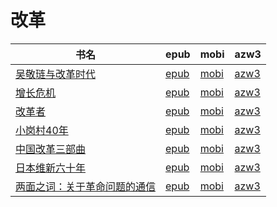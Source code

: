 # 改革

| 书名 | epub | mobi | azw3 |
| --- | --- | --- | --- |
| [吴敬琏与改革时代](http://ct.dalanmei.com/f/31084289-771230157-34a23e) | [epub](http://ct.dalanmei.com/f/31084289-771230157-34a23e) | [mobi](http://ct.dalanmei.com/f/31084289-771241503-c67fef) | [azw3](http://ct.dalanmei.com/f/31084289-771233714-d4dec4) |
| [增长危机](http://ct.dalanmei.com/f/31084289-571715357-4116e7) | [epub](http://ct.dalanmei.com/f/31084289-571715357-4116e7) | [mobi](http://ct.dalanmei.com/f/31084289-572113895-22b4df) | [azw3](http://ct.dalanmei.com/f/31084289-572122057-8c701f) |
| [改革者](http://ct.dalanmei.com/f/31084289-571605697-bc65d7) | [epub](http://ct.dalanmei.com/f/31084289-571605697-bc65d7) | [mobi](http://ct.dalanmei.com/f/31084289-571736784-ab11e1) | [azw3](http://ct.dalanmei.com/f/31084289-571915453-1f813d) |
| [小岗村40年](http://ct.dalanmei.com/f/31084289-571603794-fe598d) | [epub](http://ct.dalanmei.com/f/31084289-571603794-fe598d) | [mobi](http://ct.dalanmei.com/f/31084289-571737545-9d29dd) | [azw3](http://ct.dalanmei.com/f/31084289-571916637-74f47d) |
| [中国改革三部曲](http://ct.dalanmei.com/f/31084289-571595986-e56f37) | [epub](http://ct.dalanmei.com/f/31084289-571595986-e56f37) | [mobi](http://ct.dalanmei.com/f/31084289-572121120-228c91) | [azw3](http://ct.dalanmei.com/f/31084289-571977930-bc3c4a) |
| [日本维新六十年](http://ct.dalanmei.com/f/31084289-571538057-635540) | [epub](http://ct.dalanmei.com/f/31084289-571538057-635540) | [mobi](http://ct.dalanmei.com/f/31084289-571806312-0544d4) | [azw3](http://ct.dalanmei.com/f/31084289-571991645-4ecb3b) |
| [两面之词：关于革命问题的通信](http://ct.dalanmei.com/f/31084289-571559500-c50317) | [epub](http://ct.dalanmei.com/f/31084289-571559500-c50317) | [mobi](http://ct.dalanmei.com/f/31084289-571922997-753307) | [azw3](http://ct.dalanmei.com/f/31084289-572076959-568ed3) |
